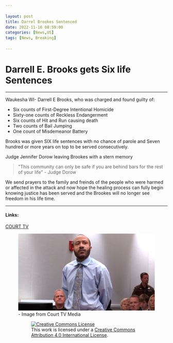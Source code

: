 ```yaml
---

layout: post
title: Darrel Brookes Sentenced
date: 2022-11-16 08:59:00 
categories: [News,US]
tags: [News, Breaking]

---
```


# Darrell E. Brooks gets Six life Sentences
---

Waukesha WI- Darrell E Brooks, who was charged and found guilty of:

* Six counts of First-Degree Intentional Homicide
* Sixty-one counts of Reckless Endangerment
* Six counts of Hit and Run causing death
* Two counts of Bail Jumping
* One count of Misdemeanor Battery

Brooks was given SIX life sentences with no chance of parole and Seven hundred or more years on top to be served consecutively.

Judge Jennifer Dorow leaving Brookes with a stern memory 

>"This community can only be safe if you are behind bars for the rest of your life" - Judge Dorow


We send prayers to the family and freinds of the people who were harmed or affected in the attack and now hope the healing process can fully begin knowing justice has been served and the Brookes will no longer see freedom in his life time.

---

#### Links:

[COURT TV](https://www.courttv.com/)


<figure>
    <img src = "https://raw.githubusercontent.com/EnderRookwood/enderrookwood.github.io/main/images/Court-TV-Brooks-Trial.jpg">
    <figcaption>- Image from Court TV Media



<figure>
    <a rel="license" href="http://creativecommons.org/licenses/by/4.0/"><img alt="Creative Commons License" style="border-width:0" src="https://i.creativecommons.org/l/by/4.0/88x31.png" /></a><br />This work is licensed under a <a rel="license" href="http://creativecommons.org/licenses/by/4.0/">Creative Commons Attribution 4.0 International License</a>.
